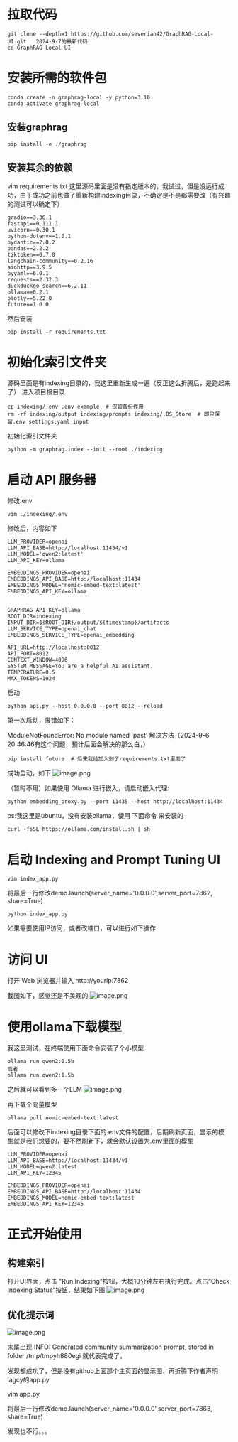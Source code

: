 # 拉取代码

```shell
git clone --depth=1 https://github.com/severian42/GraphRAG-Local-UI.git   2024-9-7的最新代码
cd GraphRAG-Local-UI
```
# 安装所需的软件包

```
conda create -n graphrag-local -y python=3.10
conda activate graphrag-local
```

## 安装graphrag

```shell
pip install -e ./graphrag
```
## 安装其余的依赖

vim requirements.txt  这里源码里面是没有指定版本的，我试过，但是没运行成功，由于成功之前也做了重新构建indexing目录，不确定是不是都需要改（有兴趣的测试可以确定下）

```
gradio==3.36.1
fastapi==0.111.1
uvicorn==0.30.1
python-dotenv==1.0.1
pydantic==2.8.2
pandas==2.2.2
tiktoken==0.7.0
langchain-community==0.2.16
aiohttp==3.9.5
pyyaml==6.0.1
requests==2.32.3
duckduckgo-search==6.2.11
ollama==0.2.1
plotly==5.22.0
future==1.0.0

```
然后安装
```
pip install -r requirements.txt
```

# 初始化索引文件夹
源码里面是有indexing目录的，我这里重新生成一遍（反正这么折腾后，是跑起来了）
进入项目根目录

```
cp indexing/.env .env-example  # 仅留备份作用
rm -rf indexing/output indexing/prompts indexing/.DS_Store  # 即只保留.env settings.yaml input 
```
初始化索引文件夹

```
python -m graphrag.index --init --root ./indexing
```

# 启动 API 服务器
修改.env

```
vim ./indexing/.env
```
修改后，内容如下

```
LLM_PROVIDER=openai
LLM_API_BASE=http://localhost:11434/v1
LLM_MODEL='qwen2:latest'
LLM_API_KEY=ollama

EMBEDDINGS_PROVIDER=openai
EMBEDDINGS_API_BASE=http://localhost:11434
EMBEDDINGS_MODEL='nomic-embed-text:latest'
EMBEDDINGS_API_KEY=ollama


GRAPHRAG_API_KEY=ollama
ROOT_DIR=indexing
INPUT_DIR=${ROOT_DIR}/output/${timestamp}/artifacts
LLM_SERVICE_TYPE=openai_chat
EMBEDDINGS_SERVICE_TYPE=openai_embedding

API_URL=http://localhost:8012
API_PORT=8012
CONTEXT_WINDOW=4096
SYSTEM_MESSAGE=You are a helpful AI assistant.
TEMPERATURE=0.5
MAX_TOKENS=1024
```

启动
```
python api.py --host 0.0.0.0 --port 8012 --reload
```
第一次启动，报错如下：

ModuleNotFoundError: No module named 'past'
解决方法（2024-9-6 20:46:46有这个问题，预计后面会解决的那么白，）

```
pip install future  # 后来我给加入到了requirements.txt里面了
```

成功启动，如下
![image.png](https://gitee.com/hxc8/images9/raw/master/img/202409062058756.png)


（暂时不用）如果使用 Ollama 进行嵌入，请启动嵌入代理: 

```
python embedding_proxy.py --port 11435 --host http://localhost:11434
```

ps:我这里是ubuntu，没有安装ollama，使用 下面命令 来安装的

```shell
curl -fsSL https://ollama.com/install.sh | sh
```


# 启动 Indexing and Prompt Tuning UI

```
vim index_app.py
```
将最后一行修改demo.launch(server_name='0.0.0.0',server_port=7862, share=True)

```shell
python index_app.py
```
如果需要使用IP访问，或者改端口，可以进行如下操作

# 访问 UI
打开 Web 浏览器并输入 http://yourip:7862


截图如下，感觉还是不美观的
![image.png](https://gitee.com/hxc8/images9/raw/master/img/202409062116950.png)

# 使用ollama下载模型
我这里测试，在终端使用下面命令安装了个小模型

```
ollama run qwen2:0.5b
或者
ollama run qwen2:1.5b
```
之后就可以看到多一个LLM
![image.png](https://gitee.com/hxc8/images9/raw/master/img/202409062139624.png)

再下载个向量模型

```
ollama pull nomic-embed-text:latest
```

后面可以修改下indexing目录下面的.env文件的配置，后期刷新页面，显示的模型就是我们想要的，要不然刷新下，就会默认设置为.env里面的模型

```
LLM_PROVIDER=openai
LLM_API_BASE=http://localhost:11434/v1
LLM_MODEL=qwen2:latest
LLM_API_KEY=12345

EMBEDDINGS_PROVIDER=openai
EMBEDDINGS_API_BASE=http://localhost:11434
EMBEDDINGS_MODEL=nomic-embed-text:latest
EMBEDDINGS_API_KEY=12345

```


# 正式开始使用

## 构建索引
打开UI界面，点击 "Run Indexing"按钮，大概10分钟左右执行完成。点击“Check Indexing Status”按钮，结果如下图
![image.png](https://gitee.com/hxc8/images9/raw/master/img/202409071638705.png)
## 优化提示词
![image.png](https://gitee.com/hxc8/images9/raw/master/img/202409071646252.png)

末尾出现 INFO: Generated community summarization prompt, stored in folder /tmp/tmpyh880egi 就代表完成了。

发现都成功了，但是没有github上面那个主页面的显示图，再折腾下作者声明lagcy的app.py

vim app.py

将最后一行修改demo.launch(server_name='0.0.0.0',server_port=7863, share=True)

发现也不行。。。
